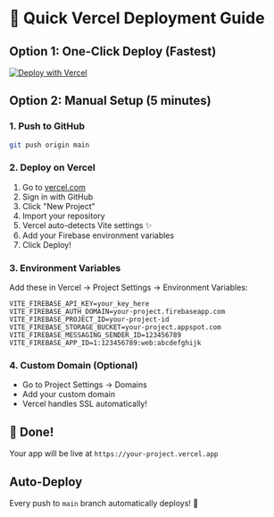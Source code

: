 # 🚀 Quick Vercel Deployment Guide

## Option 1: One-Click Deploy (Fastest)
[![Deploy with Vercel](https://vercel.com/button)](https://vercel.com/new/clone?repository-url=https://github.com/YOUR_USERNAME/vue-note&env=VITE_FIREBASE_API_KEY,VITE_FIREBASE_AUTH_DOMAIN,VITE_FIREBASE_PROJECT_ID,VITE_FIREBASE_STORAGE_BUCKET,VITE_FIREBASE_MESSAGING_SENDER_ID,VITE_FIREBASE_APP_ID)

## Option 2: Manual Setup (5 minutes)

### 1. Push to GitHub
```bash
git push origin main
```

### 2. Deploy on Vercel
1. Go to [vercel.com](https://vercel.com)
2. Sign in with GitHub
3. Click "New Project"
4. Import your repository
5. Vercel auto-detects Vite settings ✨
6. Add your Firebase environment variables
7. Click Deploy!

### 3. Environment Variables
Add these in Vercel → Project Settings → Environment Variables:

```
VITE_FIREBASE_API_KEY=your_key_here
VITE_FIREBASE_AUTH_DOMAIN=your-project.firebaseapp.com
VITE_FIREBASE_PROJECT_ID=your-project-id
VITE_FIREBASE_STORAGE_BUCKET=your-project.appspot.com
VITE_FIREBASE_MESSAGING_SENDER_ID=123456789
VITE_FIREBASE_APP_ID=1:123456789:web:abcdefghijk
```

### 4. Custom Domain (Optional)
- Go to Project Settings → Domains
- Add your custom domain
- Vercel handles SSL automatically!

## 🎉 Done!
Your app will be live at `https://your-project.vercel.app`

## Auto-Deploy
Every push to `main` branch automatically deploys! 🚀

